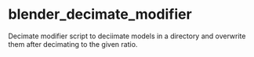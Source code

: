 # blender_decimate_modifier
Decimate modifier script to deciimate models in a directory and overwrite them after decimating to the given ratio.
